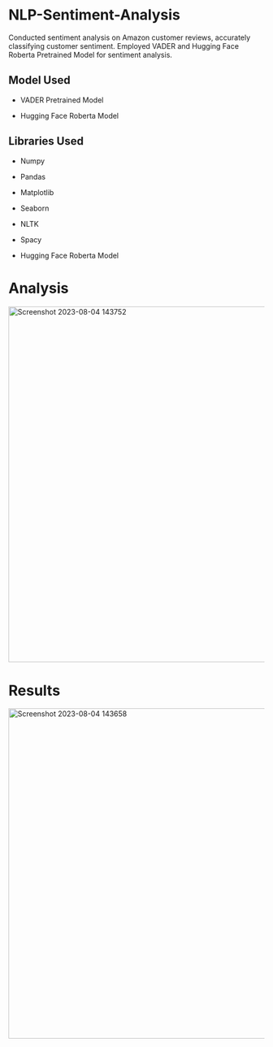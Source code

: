 # NLP-Sentiment-Analysis
Conducted sentiment analysis on Amazon customer reviews, accurately classifying customer sentiment. Employed VADER and Hugging Face Roberta Pretrained Model for sentiment analysis.


## Model Used

- VADER Pretrained Model

- Hugging Face Roberta Model


## Libraries Used

- Numpy

- Pandas

- Matplotlib

- Seaborn

- NLTK

- Spacy

- Hugging Face Roberta Model

# Analysis 

<img width="700" alt="Screenshot 2023-08-04 143752" src="https://github.com/Nikhil-AKA-nick/NLP-Sentiment-Analysis/assets/88368708/2b4bcc2c-d5ba-4ec3-9da9-b62ef02ccfad">


# Results

<img width="650" alt="Screenshot 2023-08-04 143658" src="https://github.com/Nikhil-AKA-nick/NLP-Sentiment-Analysis/assets/88368708/976a2730-d958-4eec-8bbe-75a4e9b4fdff">


